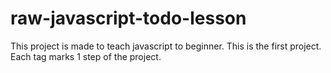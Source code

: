 # raw-javascript-todo-lesson
This project is made to teach javascript to beginner. This is the first project. Each tag marks 1 step of the project.
